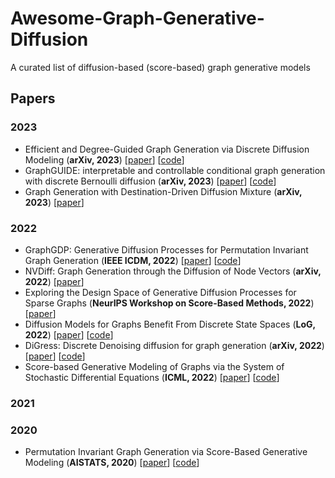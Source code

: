 # Awesome-Graph-Generative-Diffusion

A curated list of diffusion-based (score-based) graph generative models

## Papers

### 2023

* Efficient and Degree-Guided Graph Generation via Discrete Diffusion Modeling (**arXiv, 2023**) [[paper](https://arxiv.org/pdf/2305.04111.pdf)] [[code](https://github.com/tufts-ml/graph-generation-EDGE)]
* GraphGUIDE: interpretable and controllable conditional graph generation with discrete Bernoulli diffusion (**arXiv, 2023**) [[paper](https://arxiv.org/pdf/2302.03790.pdf)] [[code](https://github.com/Genentech/GraphGUIDE)]
* Graph Generation with Destination-Driven Diffusion Mixture (**arXiv, 2023**) [[paper](https://arxiv.org/pdf/2302.03596.pdf)]

### 2022

* GraphGDP: Generative Diffusion Processes for Permutation Invariant Graph Generation (**IEEE ICDM, 2022**) [[paper](https://arxiv.org/pdf/2212.01842.pdf)] [[code](https://github.com/GRAPH-0/GraphGDP)]
* NVDiff: Graph Generation through the Diffusion of Node Vectors (**arXiv, 2022**) [[paper](https://arxiv.org/pdf/2211.10794.pdf)]
* Exploring the Design Space of Generative Diffusion Processes for Sparse Graphs (**NeurIPS Workshop on Score-Based Methods, 2022**) [[paper](https://openreview.net/pdf?id=dZxS1qzH-Mq)]
* Diffusion Models for Graphs Benefit From Discrete State Spaces (**LoG, 2022**) [[paper](https://arxiv.org/abs/2210.01549)] [[code](https://github.com/kilian888/discrete_DPPM_Graphs/)]
* DiGress: Discrete Denoising diffusion for graph generation (**arXiv, 2022**) [[paper](https://arxiv.org/pdf/2209.14734.pdf)] [[code](https://github.com/cvignac/digress)]
* Score-based Generative Modeling of Graphs via the System of Stochastic Differential Equations (**ICML, 2022**) [[paper](https://arxiv.org/pdf/2202.02514.pdf)] [[code](https://github.com/harryjo97/GDSS)]

### 2021

### 2020

* Permutation Invariant Graph Generation via Score-Based Generative Modeling (**AISTATS, 2020**) [[paper](https://arxiv.org/pdf/2003.00638.pdf)] [[code](https://github.com/ermongroup/GraphScoreMatching)]
